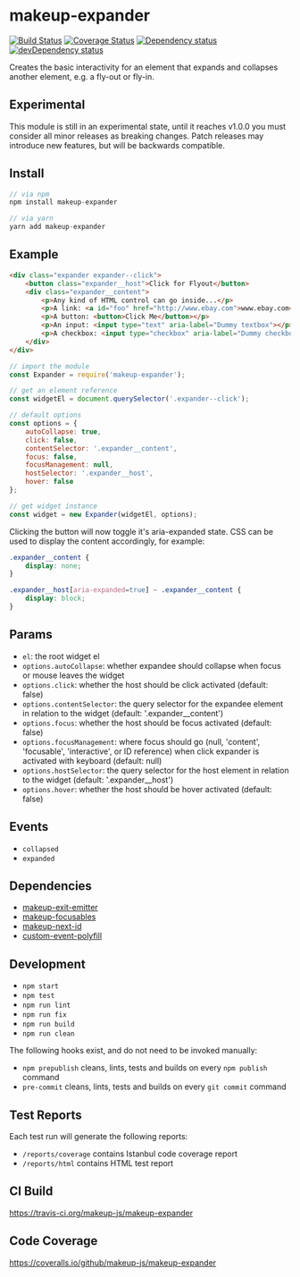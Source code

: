 # makeup-expander

<p>
    <a href="https://travis-ci.org/makeup-js/makeup-expander"><img src="https://api.travis-ci.org/makeup-js/makeup-expander.svg?branch=master" alt="Build Status" /></a>
    <a href='https://coveralls.io/github/makeup-js/makeup-expander?branch=master'><img src='https://coveralls.io/repos/makeup-js/makeup-expander/badge.svg?branch=master&service=github' alt='Coverage Status' /></a>
    <a href="https://david-dm.org/makeup-js/makeup-expander"><img src="https://david-dm.org/makeup-js/makeup-expander.svg" alt="Dependency status" /></a>
    <a href="https://david-dm.org/makeup-js/makeup-expander#info=devDependencies"><img src="https://david-dm.org/makeup-js/makeup-expander/dev-status.svg" alt="devDependency status" /></a>
</p>

Creates the basic interactivity for an element that expands and collapses another element, e.g. a fly-out or fly-in.

## Experimental

This module is still in an experimental state, until it reaches v1.0.0 you must consider all minor releases as breaking changes. Patch releases may introduce new features, but will be backwards compatible.

## Install

```js
// via npm
npm install makeup-expander

// via yarn
yarn add makeup-expander
```

## Example

```html
<div class="expander expander--click">
    <button class="expander__host">Click for Flyout</button>
    <div class="expander__content">
        <p>Any kind of HTML control can go inside...</p>
        <p>A link: <a id="foo" href="http://www.ebay.com">www.ebay.com</a></p>
        <p>A button: <button>Click Me</button></p>
        <p>An input: <input type="text" aria-label="Dummy textbox"></p>
        <p>A checkbox: <input type="checkbox" aria-label="Dummy checkbox"></p>
    </div>
</div>
```

```js
// import the module
const Expander = require('makeup-expander');

// get an element reference
const widgetEl = document.querySelector('.expander--click');

// default options
const options = {
    autoCollapse: true,
    click: false,
    contentSelector: '.expander__content',
    focus: false,
    focusManagement: null,
    hostSelector: '.expander__host',
    hover: false
};

// get widget instance
const widget = new Expander(widgetEl, options);
```

Clicking the button will now toggle it's aria-expanded state. CSS can be used to display the content accordingly, for example:

```css
.expander__content {
    display: none;
}

.expander__host[aria-expanded=true] ~ .expander__content {
    display: block;
}
```

## Params

* `el`: the root widget el
* `options.autoCollapse`: whether expandee should collapse when focus or mouse leaves the widget
* `options.click`: whether the host should be click activated (default: false)
* `options.contentSelector`: the query selector for the expandee element in relation to the widget (default: '.expander__content')
* `options.focus`: whether the host should be focus activated (default: false)
* `options.focusManagement`: where focus should go (null, 'content', 'focusable', 'interactive', or ID reference) when click expander is activated with keyboard (default: null)
* `options.hostSelector`: the query selector for the host element in relation to the widget (default: '.expander__host')
* `options.hover`: whether the host should be hover activated (default: false)

## Events

* `collapsed`
* `expanded`

## Dependencies

* [makeup-exit-emitter](https://github.com/makeup-js/makeup-exit-emitter)
* [makeup-focusables](https://github.com/makeup-js/makeup-focusables)
* [makeup-next-id](https://github.com/makeup-js/makeup-next-id)
* [custom-event-polyfill](https://github.com/krambuhl/custom-event-polyfill)

## Development

* `npm start`
* `npm test`
* `npm run lint`
* `npm run fix`
* `npm run build`
* `npm run clean`

The following hooks exist, and do not need to be invoked manually:

* `npm prepublish` cleans, lints, tests and builds on every `npm publish` command
* `pre-commit` cleans, lints, tests and builds on every `git commit` command

## Test Reports

Each test run will generate the following reports:

* `/reports/coverage` contains Istanbul code coverage report
* `/reports/html` contains HTML test report

## CI Build

https://travis-ci.org/makeup-js/makeup-expander

## Code Coverage

https://coveralls.io/github/makeup-js/makeup-expander
